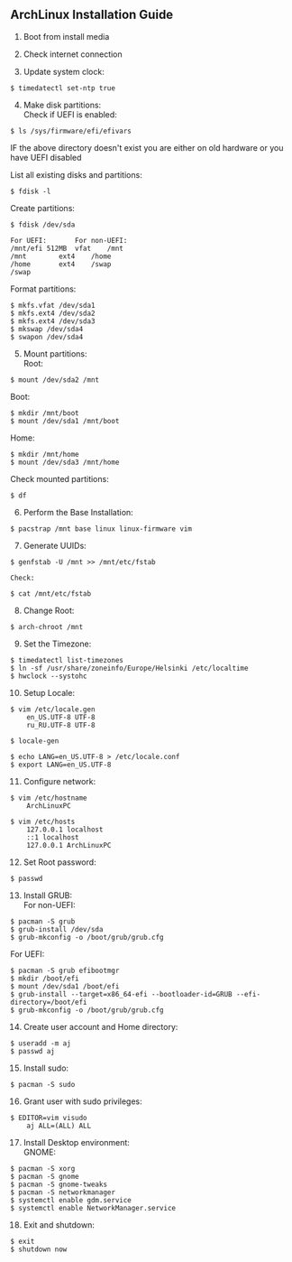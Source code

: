 ## ArchLinux Installation Guide 

1. Boot from install media  

2. Check internet connection  

3. Update system clock:  
```  
$ timedatectl set-ntp true  
```  

4. Make disk partitions:  
	Check if UEFI is enabled:  
```  
$ ls /sys/firmware/efi/efivars  
```  

IF the above directory doesn't exist you are either on old hardware or you have UEFI disabled  

List all existing disks and partitions:  

```  
$ fdisk -l  
```  

Create partitions:  

```
$ fdisk /dev/sda  
```  

	For UEFI:		For non-UEFI:  
	/mnt/efi 512MB	vfat	/mnt		
	/mnt	 	ext4	/home  
	/home	 	ext4	/swap  
	/swap	   

Format partitions:  

```
$ mkfs.vfat /dev/sda1  
$ mkfs.ext4 /dev/sda2  
$ mkfs.ext4 /dev/sda3  
$ mkswap /dev/sda4  
$ swapon /dev/sda4  
```  

5. Mount partitions:  
Root:  
```
$ mount /dev/sda2 /mnt  
```
	
Boot:  
```
$ mkdir /mnt/boot  
$ mount /dev/sda1 /mnt/boot  
```  

Home:  
```
$ mkdir /mnt/home  
$ mount /dev/sda3 /mnt/home  
```

Check mounted partitions:  
```
$ df
```

6. Perform the Base Installation:  

```
$ pacstrap /mnt base linux linux-firmware vim  
```

7. Generate UUIDs:  
```
$ genfstab -U /mnt >> /mnt/etc/fstab  
```

	Check:  
```
$ cat /mnt/etc/fstab  
```

8. Change Root:  

```
$ arch-chroot /mnt  
```

9. Set the Timezone:  
```
$ timedatectl list-timezones  
$ ln -sf /usr/share/zoneinfo/Europe/Helsinki /etc/localtime  
$ hwclock --systohc  
```

10. Setup Locale:  

```
$ vim /etc/locale.gen  
	en_US.UTF-8 UTF-8  
	ru_RU.UTF-8 UTF-8  

$ locale-gen  

$ echo LANG=en_US.UTF-8 > /etc/locale.conf  
$ export LANG=en_US.UTF-8  
```

11. Configure network:  

```
$ vim /etc/hostname  
	ArchLinuxPC  
```  
```  
$ vim /etc/hosts  
	127.0.0.1 localhost  
	::1 localhost  
	127.0.0.1 ArchLinuxPC  
```

12. Set Root password:  

```
$ passwd  
```

13. Install GRUB:  
For non-UEFI:  

```
$ pacman -S grub  
$ grub-install /dev/sda  
$ grub-mkconfig -o /boot/grub/grub.cfg  
```

For UEFI:  

```
$ pacman -S grub efibootmgr  
$ mkdir /boot/efi  
$ mount /dev/sda1 /boot/efi  
$ grub-install --target=x86_64-efi --bootloader-id=GRUB --efi-directory=/boot/efi  
$ grub-mkconfig -o /boot/grub/grub.cfg  
```

14. Create user account and Home directory:  

```
$ useradd -m aj  
$ passwd aj  
```

15. Install sudo:  

```
$ pacman -S sudo  
```

16. Grant user with sudo privileges:  

```
$ EDITOR=vim visudo  
	aj ALL=(ALL) ALL  
```

17. Install Desktop environment:  
GNOME:  
```
$ pacman -S xorg  
$ pacman -S gnome  
$ pacman -S gnome-tweaks  
$ pacman -S networkmanager  
$ systemctl enable gdm.service  
$ systemctl enable NetworkManager.service  
```

18. Exit and shutdown:  

```
$ exit  
$ shutdown now  
```



